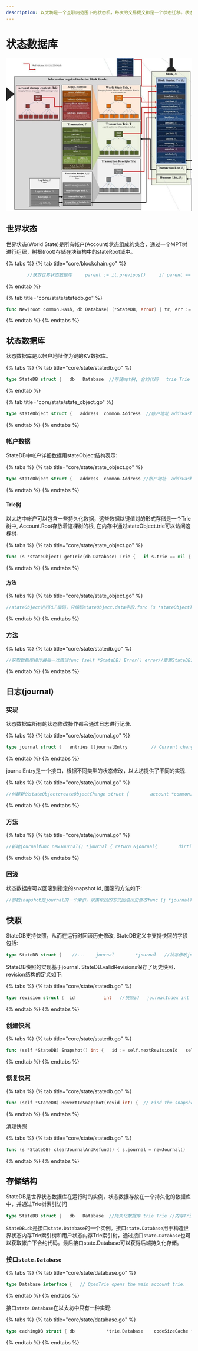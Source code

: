 ```yaml
---
description: 以太坊是一个互联网范围下的状态机，每次的交易提交都是一个状态迁移。状态数据库(State Database)维护着以太坊中的所有状态。
---
```


# 状态数据库

![](../.gitbook/assets/0_e35cmd76dt-wwwa3.jpeg)

## 世界状态

世界状态\(World State\)是所有帐户\(Account\)状态组成的集合，通过一个MPT树进行组织，树根\(root\)存储在块结构中的stateRoot域中。

{% tabs %}
{% tab title="core/blockchain.go" %}
```go
		//获取世界状态数据库		parent := it.previous()		if parent == nil {			parent = bc.GetHeader(block.ParentHash(), block.NumberU64()-1)		}		statedb, err := state.New(parent.Root, bc.stateCache) //参见core/state/statedb.go		if err != nil {			return it.index, events, coalescedLogs, err		}
```
{% endtab %}

{% tab title="core/state/statedb.go" %}
```go
func New(root common.Hash, db Database) (*StateDB, error) {	tr, err := db.OpenTrie(root)  ////根据stateRoot创建MPT树	if err != nil {		return nil, err	}	return &StateDB{		db:                db,		trie:              tr,		stateObjects:      make(map[common.Address]*stateObject),		stateObjectsDirty: make(map[common.Address]struct{}),		logs:              make(map[common.Hash][]*types.Log),		preimages:         make(map[common.Hash][]byte),		journal:           newJournal(),	}, nil}
```
{% endtab %}
{% endtabs %}

## 状态数据库

状态数据库是以帐户地址作为键的KV数据库。

{% tabs %}
{% tab title="core/state/statedb.go" %}
```go
type StateDB struct {	db   Database  //存储mpt树, 合约代码	trie Trie //世界状态对应的mpt树   //stateObject内存缓存	stateObjects      map[common.Address]*stateObject	//发生过修改的stateObject	stateObjectsDirty map[common.Address]struct{}	dbErr error  //数据库发生的错误	refund uint64	thash, bhash common.Hash //当前evm正在处理的Block, Transaction哈希值	txIndex      int   //当前正在处理的事务索引	logs         map[common.Hash][]*types.Log //合约日志记录	logSize      uint //合约日志条数	preimages map[common.Hash][]byte	//以下字段用于snapshot	journal        *journal	validRevisions []revision	nextRevisionId int	.....}
```
{% endtab %}

{% tab title="core/state/state\_object.go" %}
```go
type stateObject struct {	address  common.Address  //帐户地址	addrHash common.Hash // 帐户地址对应的hash	data     Account //帐户地址对应的帐户状态值	db       *StateDB //与这个stateObject关联的statedb	dbErr error //数据库错误	trie Trie // 帐户管理的局部状态MPT数	code Code // 合约帐户的代码	originStorage Storage // Storage cache of original entries to dedup rewrites	dirtyStorage  Storage // Storage entries that need to be flushed to disk	fakeStorage   Storage // Fake storage which constructed by caller for debugging purpose.	// Cache flags.	// When an object is marked suicided it will be delete from the trie	// during the "update" phase of the state transition.	dirtyCode bool // true if the code was updated	suicided  bool	deleted   bool}
```
{% endtab %}
{% endtabs %}

### 帐户数据

StateDB中帐户详细数据用stateObject结构表示:

{% tabs %}
{% tab title="core/state/state\_object.go" %}
```go
type stateObject struct {	address  common.Address //帐户地址	addrHash common.Hash // 帐户地址哈希	data     Account //帐户状态	db       *StateDB //该stateObject关联的StateDB		dbErr error  //数据库错误	// Write caches.	trie Trie // 帐户的合约状态数据trie数据库	code Code // 帐户的合约代码	originStorage Storage // 内存临时存储，缓存从trie中已经读取的数据	dirtyStorage  Storage //内存临时存储，存放暂未提交的帐户kv	fakeStorage   Storage //内存临时存储，方便调试    //数据状态标记	dirtyCode bool // 合约代码是否被修改	suicided  bool  //帐户被销毁标记	deleted   bool //是否已经删除}
```
{% endtab %}
{% endtabs %}

#### Trie树

以太坊中帐户可以包含一些持久化数据，这些数据以键值对的形式存储是一个Trie树中, Account.Root存放着这棵树的根, 在内存中通过stateObject.trie可以访问这棵树.

{% tabs %}
{% tab title="core/state/state\_object.go" %}
```go
func (s *stateObject) getTrie(db Database) Trie {	if s.trie == nil {		var err error		s.trie, err = db.OpenStorageTrie(s.addrHash, s.data.Root)  //s.addrHash暂时不用，只直接通过s.data.Root打开trie树		if err != nil {			s.trie, _ = db.OpenStorageTrie(s.addrHash, common.Hash{})			s.setError(fmt.Errorf("can't create storage trie: %v", err))		}	}	return s.trie}
```
{% endtab %}
{% endtabs %}

#### 方法

{% tabs %}
{% tab title="core/state/state\_object.go" %}
```go
//stateObject进行RLP编码，只编码stateObject.data字段.func (s *stateObject) EncodeRLP(w io.Writer) error//返回帐户地址func (s *stateObject) Address() common.Address//设置帐户交易计数器func (s *stateObject) SetNonce(nonce uint64)//返回帐户交易计数func (s *stateObject) Nonce() uint64 //获取帐户数据中指定key的值，该值可能是还未提交的值，也是已经提交到storage trie的值func (s *stateObject) GetState(db Database, key common.Hash) common.Hash //设置新的帐户数据func (s *stateObject) SetState(db Database, key, value common.Hash)//从帐户storage trie中获取已经提交的值.func (s *stateObject) GetCommittedState(db Database, key common.Hash) common.Hash//提交storage trie树func (s *stateObject) CommitTrie(db Database) error//返回帐户余额func (s *stateObject) Balance() *big.Int//增加帐户余额func (s *stateObject) AddBalance(amount *big.Int) //减少帐户余额func (s *stateObject) SubBalance(amount *big.Int)//修改帐户余额func (s *stateObject) SetBalance(amount *big.Int)//返回合约代码func (s *stateObject) Code(db Database) []byte//设置合约代码func (s *stateObject) SetCode(codeHash common.Hash, code []byte)//返回合约哈希值func (s *stateObject) CodeHash() []byte
```
{% endtab %}
{% endtabs %}

### 方法

{% tabs %}
{% tab title="core/state/statedb.go" %}
```go
//获取数据库操作最后一次错误func (self *StateDB) Error() error//重置StateDB对象func (self *StateDB) Reset(root common.Hash) error//添加一条合约日志func (self *StateDB) AddLog(log *types.Log)//根据交易hash获取合约日志序列func (self *StateDB) GetLogs(hash common.Hash) []*types.Log//获取所有的合约日志func (self *StateDB) Logs() []*types.Logfunc (self *StateDB) AddPreimage(hash common.Hash, preimage []byte)func (self *StateDB) Preimages() map[common.Hash][]bytefunc (self *StateDB) AddRefund(gas uint64)func (self *StateDB) SubRefund(gas uint64)func (self *StateDB) GetRefund() uint64 func (self *StateDB) Exist(addr common.Address) boolfunc (self *StateDB) Empty(addr common.Address)func (self *StateDB) GetBalance(addr common.Address) *big.Intfunc (self *StateDB) GetNonce(addr common.Address) uint64//增加帐户余额func (self *StateDB) AddBalance(addr common.Address, amount *big.Int)//减少帐户余额func (self *StateDB) SubBalance(addr common.Address, amount *big.Int)//设置帐户余额func (self *StateDB) SetBalance(addr common.Address, amount *big.Int)//设置帐户交易计数func (self *StateDB) SetNonce(addr common.Address, nonce uint64)func (self *StateDB) TxIndex() intfunc (self *StateDB) BlockHash() common.Hash//设置帐户合约代码func (self *StateDB) SetCode(addr common.Address, code []byte)func (self *StateDB) GetCode(addr common.Address) []bytefunc (self *StateDB) GetCodeSize(addr common.Address) intfunc (self *StateDB) GetCodeHash(addr common.Address) common.Hashfunc (self *StateDB) GetProof(a common.Address) ([][]byte, error)func (self *StateDB) GetStorageProof(a common.Address, key common.Hash) ([][]byte, error)//获取帐户数据中某个key的值，有可能该值还未提交func (self *StateDB) GetState(addr common.Address, hash common.Hash) common.Hash//获取帐户数据中某个key已经提交的值func (self *StateDB) GetCommittedState(addr common.Address, hash common.Hash) common.Hash//设置帐户数据新的状态func (self *StateDB) SetState(addr common.Address, key, value common.Hash)//返回StateDB的后端存储func (self *StateDB) Database() Database//返回帐户数据的Trie树，并提交内存状态修改到Trie树func (self *StateDB) StorageTrie(addr common.Address) Trie//帐户是否被主动销毁func (self *StateDB) HasSuicided(addr common.Address) bool//销毁帐户func (self *StateDB) Suicide(addr common.Address)//获取或新建帐户stateObjectfunc (self *StateDB) GetOrNewStateObject(addr common.Address) *stateObject//新建帐户func (self *StateDB) CreateAccount(addr common.Address)//遍历帐户数据所有的状态func (db *StateDB) ForEachStorage(addr common.Address, cb func(key, value common.Hash) bool) error//深拷贝StateDBfunc (self *StateDB) Copy() *StateDB //StateDB快照func (self *StateDB) Snapshot() int//回滚到指定的快照func (self *StateDB) RevertToSnapshot(revid int)//更新StateDB当前的block, tx, tx indexfunc (self *StateDB) Prepare(thash, bhash common.Hash, ti int)//触发Finalise操作，同时清理snapshot和refund，为下一次交易处理做准备func (s *StateDB) IntermediateRoot(deleteEmptyObjects bool) common.Hash//提交StateDB到持久化存储//1. 持久化存储合约代码//2. 提交帐户状态trie树到持久化存储//3. 提交世界状态trie树到持久化存储func (s *StateDB) Commit(deleteEmptyObjects bool) (root common.Hash, err error)//将对帐户和帐户状态的修改提交到对应的trie树，但还没有持久存储func (s *StateDB) Finalise(deleteEmptyObjects bool)
```
{% endtab %}
{% endtabs %}

## 日志\(journal\)

### 实现

状态数据库所有的状态修改操作都会通过日志进行记录.

{% tabs %}
{% tab title="core/state/journal.go" %}
```go
type journal struct {	entries []journalEntry         // Current changes tracked by the journal	dirties map[common.Address]int // Dirty accounts and the number of changes}type journalEntry interface {	// revert undoes the changes introduced by this journal entry.	revert(*StateDB)	// dirtied returns the Ethereum address modified by this journal entry.	dirtied() *common.Address}
```
{% endtab %}
{% endtabs %}

journalEntry是一个接口，根据不同类型的状态修改，以太坊提供了不同的实现.

{% tabs %}
{% tab title="core/state/journal.go" %}
```go
//创建新的stateObjectcreateObjectChange struct {		account *common.Address}//重置stateObjectresetObjectChange struct {		prev *stateObject}//销毁stateObjectsuicideChange struct {		account     *common.Address		prev        bool // whether account had already suicided		prevbalance *big.Int}//变更余额balanceChange struct {		account *common.Address		prev    *big.Int}//变更交易计数nonceChange struct {		account *common.Address		prev    uint64}//帐户数据状态变更storageChange struct {		account       *common.Address		key, prevalue common.Hash}//帐户合约代码变更codeChange struct {		account            *common.Address		prevcode, prevhash []byte}//退款变更refundChange struct {		prev uint64}//添加合约日志addLogChange struct {		txhash common.Hash}//添加preimageaddPreimageChange struct {		hash common.Hash}//帐户第一次增加余额touchChange struct {		account   *common.Address		prev      bool		prevDirty bool}
```
{% endtab %}
{% endtabs %}

### 方法

{% tabs %}
{% tab title="core/state/journal.go" %}
```go
//新建journalfunc newJournal() *journal {	return &journal{		dirties: make(map[common.Address]int),	}}//追加一条journal条目func (j *journal) append(entry journalEntry)//回滚到指定的snapshot idfunc (j *journal) revert(statedb *StateDB, snapshot int)//指定地址的修改次数加1func (j *journal) dirty(addr common.Address)//journal条目数func (j *journal) length() int
```
{% endtab %}
{% endtabs %}

### 回滚

状态数据库可以回滚到指定的snapshot id, 回滚的方法如下:

```go
//参数snapshot是journal的一个索引，以类似栈的方式回滚历史修改func (j *journal) revert(statedb *StateDB, snapshot int) {	for i := len(j.entries) - 1; i >= snapshot; i-- {		// Undo the changes made by the operation		j.entries[i].revert(statedb)		// Drop any dirty tracking induced by the change		if addr := j.entries[i].dirtied(); addr != nil {			if j.dirties[*addr]--; j.dirties[*addr] == 0 {				delete(j.dirties, *addr)			}		}	}	j.entries = j.entries[:snapshot]}
```

## 快照

StateDB支持快照，从而在运行时回滚历史修改,  StateDB定义中支持快照的字段包括:

```go
type StateDB struct {    //...    journal        *journal   //状态修改journal    validRevisions []revision //有效修改集	nextRevisionId int  //下一个快照id	//....}
```

StateDB快照的实现基于journal. StateDB.validRevisions保存了历史快照，revision结构的定义如下:

{% tabs %}
{% tab title="core/state/statedb.go" %}
```go
type revision struct {	id           int   //快照id	journalIndex int  //journal中entry的索引，journal中索引大于或等于journalIndex的修改包含在当前快照中}
```
{% endtab %}
{% endtabs %}

### 创建快照

{% tabs %}
{% tab title="core/state/statedb.go" %}
```go
func (self *StateDB) Snapshot() int {	id := self.nextRevisionId	self.nextRevisionId++	self.validRevisions = append(self.validRevisions, revision{id, self.journal.length()})	return id}
```
{% endtab %}
{% endtabs %}

### 恢复快照

{% tabs %}
{% tab title="core/state/statedb.go" %}
```go
func (self *StateDB) RevertToSnapshot(revid int) {	// Find the snapshot in the stack of valid snapshots.	idx := sort.Search(len(self.validRevisions), func(i int) bool {		return self.validRevisions[i].id >= revid	})	if idx == len(self.validRevisions) || self.validRevisions[idx].id != revid {		panic(fmt.Errorf("revision id %v cannot be reverted", revid))	}	snapshot := self.validRevisions[idx].journalIndex	// Replay the journal to undo changes and remove invalidated snapshots	self.journal.revert(self, snapshot)	self.validRevisions = self.validRevisions[:idx]}
```
{% endtab %}
{% endtabs %}

清理快照

{% tabs %}
{% tab title="core/state/statedb.go" %}
```go
func (s *StateDB) clearJournalAndRefund() {	s.journal = newJournal()	s.validRevisions = s.validRevisions[:0]	s.refund = 0}
```
{% endtab %}
{% endtabs %}

## 存储结构

StateDB是世界状态数据库在运行时的实例，状态数据存放在一个持久化的数据库中，并通过Trie树索引访问

```go
type StateDB struct {	db   Database  //持久化数据库	trie Trie //内存Trie索引树	//....}
```

`StateDB.db`是接口`state.Database`的一个实例。接口`state.Database`用于构造世界状态内存Trie索引树和用户状态内存Trie索引树，通过接口`state.Database`也可以获取帐户下合约代码。最后接口state.Database可以获得后端持久化存储。

### 接口`state.Database`

{% tabs %}
{% tab title="core/state/database.go" %}
```go
type Database interface {	// OpenTrie opens the main account trie.	OpenTrie(root common.Hash) (Trie, error)	// OpenStorageTrie opens the storage trie of an account.	OpenStorageTrie(addrHash, root common.Hash) (Trie, error)	// CopyTrie returns an independent copy of the given trie.	CopyTrie(Trie) Trie	// ContractCode retrieves a particular contract's code.	ContractCode(addrHash, codeHash common.Hash) ([]byte, error)	// ContractCodeSize retrieves a particular contracts code's size.	ContractCodeSize(addrHash, codeHash common.Hash) (int, error)	// TrieDB retrieves the low level trie database used for data storage.	TrieDB() *trie.Database}
```
{% endtab %}
{% endtabs %}

接口`state.Database`在以太坊中只有一种实现:

{% tabs %}
{% tab title="core/state/database.go" %}
```go
type cachingDB struct {	db            *trie.Database	codeSizeCache *lru.Cache  //用于缓存contract code，默认大小为100000}
```
{% endtab %}
{% endtabs %}


